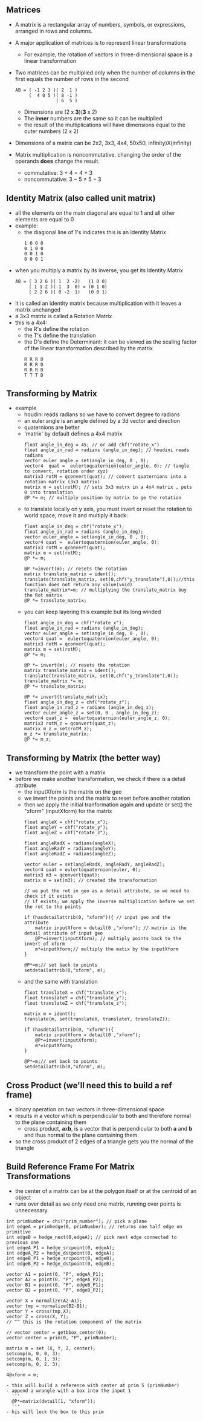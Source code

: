 ## Matrices
- A matrix is a rectangular array of numbers, symbols, or expressions, arranged in rows and columns.
- A major application of matrices is to represent linear transformations
  - For example, the rotation of vectors in three-dimensional space is a linear transformation
- Two matrices can be multiplied only when the number of columns in the first equals the number of rows in the second
  ```
  AB = ( -1 2 3 )( 2  1 )    
       (  4 0 5 )( 8 -1 )
                 ( 6  5 )
  ```
  - Dimensions are (2  x **3**)(**3** x 2)
  - The **inner** numbers are the same so it can be multiplied
  - the result of the multiplications will have dimensions equal to the outer numbers (2 x 2)

- Dimensions of a matrix can be 2x2, 3x3, 4x4, 50x50, infinity)X(infinity) 
- Matrix multiplication is noncommutative, changing the order of the operands **does** change the result.
  - commutative: 3 + 4 = 4 + 3 
  - noncommutative: 3 − 5 ≠ 5 − 3

## Identity Matrix (also called unit matrix)
- all the elements on the main diagonal are equal to 1 and all other elements are equal to 0
- example:
  - the diagional line of 1's indicates this is an Identity Matrix  
    ```
    1 0 0 0
    0 1 0 0
    0 0 1 0
    0 0 0 1
    ```
- when you multiply a matrix by its inverse, you get its Identity Matrix
  ```
  AB = ( 3 2 6 )( 1  2 -2)   (1 0 0)
       ( 1 1 2 )(-1  3  0) = (0 1 0)
       ( 2 2 6 )( 0 -2  1)   (0 0 1)
  
- It is called an identity matrix because multiplication with it leaves a matrix unchanged
- a 3x3 matrix is called a Rotation Matrix
- this is a 4x4:
  - the R's define the rotation  
  - the T's define the translation
  - the D's define the Determinant: it can be viewed as the scaling factor of the linear transformation described by the matrix
    ```
    R R R D
    R R R D
    R R R D
    T T T D
    ```
## Transforming by Matrix 
- example
    - houdini reads radians so we have to convert degree to radians
    - an euler angle is an angle defined by a 3d vector and direction
    - quaternions are better
    - 'matrix' by default defines a 4x4 matrix 
      ```
      float angle_in_deg = 45; // or add chf("rotate_x")
      float angle_in_rad = radians (angle_in_deg); // houdini reads radians
      vector euler_angle = set(angle_in_deg, 0 , 0);
      vector4  quat =  eulertoquaternion(euler_angle, 0); // (angle to convert, rotation order xyz)
      matrix3 rotM = qconvert(quat); // convert quaternions into a rotation matrix (3x3 matrix)
      matrix m = set(rotM); // sets 3x3 matrx in a 4x4 matrix , puts 0 into translation
      @P *= m; // multiply position by matrix to ge the rotation
      ```
    - to translate locally on y axis, you must invert or reset the rotation to world space, move it and multiply it back:
      ```
      float angle_in_deg = chf("rotate_x"); 
      float angle_in_rad = radians (angle_in_deg);
      vector euler_angle = set(angle_in_deg, 0 , 0);
      vector4 quat =  eulertoquaternion(euler_angle, 0);
      matrix3 rotM = qconvert(quat);
      matrix m = set(rotM);
      @P *= m;

      @P *=invert(m); // resets the rotation
      matrix translate_matrix = ident(); 
      translate(translate_matrix, set(0,chf("y_translate"),0));//this function does not return any value(void)
      translate_matrix*=m; // multiplying the translate_matrix buy the Rot matrix
      @P *= translate_matrix;
      ```
    - you can keep layering this example but its long winded
      ```
      float angle_in_deg = chf("rotate_x"); 
      float angle_in_rad = radians (angle_in_deg);
      vector euler_angle = set(angle_in_deg, 0 , 0);
      vector4 quat =  eulertoquaternion(euler_angle, 0);
      matrix3 rotM = qconvert(quat);
      matrix m = set(rotM);
      @P *= m;

      @P *= invert(m); // resets the rotation
      matrix translate_matrix = ident(); 
      translate(translate_matrix, set(0,chf("y_translate"),0)); 
      translate_matrix *= m;
      @P *= translate_matrix;

      @P *= invert(translate_matrix);
      float angle_in_deg_z = chf("rotate_z"); 
      float angle_in_rad_z = radians (angle_in_deg_z);
      vector euler_angle_z = set(0, 0 , angle_in_deg_z);
      vector4 quat_z =  eulertoquaternion(euler_angle_z, 0);
      matrix3 rotM_z = qconvert(quat_z);
      matrix m_z = set(rotM_z);
      m_z *= translate_matrix;    
      @P *= m_z;
      ```

## Transforming by Matrix (the better way)
- we transform the point with a matrix
- before we make another transformation, we check if there is a detail attribute
  - the inputXform is the matrix on the geo
  - we invert the points and the matrix to reset before another rotation
  - then we apply the initial tranformation again and update or set() the "xform" (inputXform) for the matrix
    ```
    float angleX = chf("rotate_x");
    float angleY = chf("rotate_y");
    float angleZ = chf("rotate_z");

    float angleRadX = radians(angleX);
    float angleRadY = radians(angleY);
    float angleRadZ = radians(angleZ);

    vector euler = set(angleRadX, angleRadY, angleRadZ);
    vector4 quat = eulertoquaternion(euler, 0);
    matrix3 m3 = qconvert(quat);
    matrix m = set(m3); // created the transformation 

    // we put the rot in geo as a detail attribute, so we need to check if it exists
    // if exists; we apply the inverse multiplication before we set the rot to the points

    if (hasdetailattrib(0, "xform")){ // input geo and the attribute
        matrix inputXform = detail(0 ,"xform"); // matrix is the detail attribute of input geo
        @P*=invert(inputXform); // multiply points back to the invert of xform
        m*=inputXform;// multiply the matix by the inputXform
    }

    @P*=m;// set back to points
    setdetailattrib(0,"xform", m);
    ```
  - and the same with translation
    ```
    float translateX = chf("translate_x");
    float translateY = chf("translate_y");
    float translateZ = chf("translate_z");

    matrix m = ident();
    translate(m, set(translateX, translateY, translateZ));

    if (hasdetailattrib(0, "xform")){
        matrix inputXform = detail(0 ,"xform");
        @P*=invert(inputXform);
        m*=inputXform;
    }

    @P*=m;// set back to points
    setdetailattrib(0,"xform", m);
    ```
## Cross Product (we'll need this to build a ref frame)
- binary operation on two vectors in three-dimensional space
- results in a vector which is perpendicular to both and therefore normal to the plane containing them
  - cross product, **a**x**b**, is a vector that is perpendicular to both **a** and **b** and thus normal to the plane containing them.
- so the cross product of 2 edges of a triangle gets you the normal of the triangle


## Build Reference Frame For Matrix Transformations
 - the center of a matrix can be at the polygon itself or at the centroid of an object
 - runs over detail as we only need one matrix, running over points is unnecessary.
  ```
  int primNumber = chi("prim_number"); // pick a plane
  int edgeA = primhedge(0, primNumber); // returns one half edge on primitive
  int edgeB = hedge_next(0,edgeA); // pick next edge connected to previous one
  int edgeA_P1 = hedge_srcpoint(0, edgeA);
  int edgeA_P2 = hedge_dstpoint(0, edgeA);
  int edgeB_P1 = hedge_srcpoint(0, edgeB);
  int edgeB_P2 = hedge_dstpoint(0, edgeB);

  vector A1 = point(0, "P", edgeA_P1);
  vector A2 = point(0, "P", edgeA_P2);
  vector B1 = point(0, "P", edgeB_P1);
  vector B2 = point(0, "P", edgeB_P2);

  vector X = normalize(A2-A1);
  vector tmp = normalize(B2-B1);
  vector Y = cross(tmp,X);
  vector Z = cross(X, Y);
  // ^^ this is the rotation component of the matrix 

  // vector center = getbbox_center(0);
  vector center = prim(0, "P", primNumber);

  matrix m = set (X, Y, Z, center);
  setcomp(m, 0, 0, 3);
  setcomp(m, 0, 1, 3);
  setcomp(m, 0, 2, 3);

  4@xform = m;
  ```
    - this will build a reference with center at prim 5 (primNumber)
    - append a wrangle with a box into the input 1
      '''
      @P*=matrix(detail(1, "xform"));
      '''
    - his will lock the box to this prim

